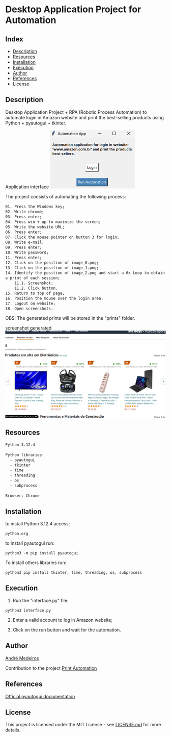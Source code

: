 # Desktop Application Project for Automation

## Index
- [Description](#Description)
- [Resources](#Resources)
- [Installation](#Installation)
- [Execution](#Execution)
- [Author](#Author)
- [References](#References)
- [License](#License)

## Description
Desktop Application Project + RPA (Robotic Process Automation) to automate login in Amazon website and print the best-selling products using Python + pyautogui + tkinter.

Application interface
![](images/app.png)

The project consists of automating the following process:
```
01. Press the Windows key;
02. Write chrome;
03. Press enter;
04. Press win + up to maximize the screen;
05. Write the website URL;
06. Press enter;
07. Click the mouse pointer on button 3 for login;
08. Write e-mail;
09. Press enter;
10. Write password;
11. Press enter;
12. Click on the position of image_0.png;
13. Click on the position of image_1.png;
14. Identify the position of image_2.png and start a 6x Loop to obtain a print of each session;
    11.1. Screenshot;
    11.2. Click button.
15. Return to top of page;
16. Position the mouse over the login area;
17. Logout on website;
18. Open screenshots.
```

OBS: The generated prints will be stored in the "prints" folder.

screenshot generated
![](images/res.png)

## Resources
```
Python 3.12.4

Python libraries: 
  - pyautogui
  - tkinter
  - time
  - threading
  - os
  - subprocess

Browser: Chrome
```

## Installation

to install Python 3.12.4 access: 
```
python.org
```

to install pyautogui run: 
```
python3 -m pip install pyautogui
```

To install others libraries run: 
```
python3 pip install tkinter, time, threading, os, subprocess
```

## Execution

1. Run the "interface.py" file:
```
python3 interface.py
```
2. Enter a valid account to log in Amazon website;

3. Click on the run button and wait for the automation.

## Author

[André Medeiros](https://github.com/andreemedeiros)

Contribution to the project [Print Automation](https://github.com/andreemedeiros/Print-Automation/graphs/contributors)

## References

[Official pyautogui documentation](https://pyautogui.readthedocs.io/en/latest/#)


## License
This project is licensed under the MIT License - see [LICENSE.md](LICENSE.md) for more details.
